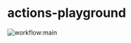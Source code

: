 # actions-playground

![workflow:main](https://github.com/nemotoy/actions-playground/workflows/main/badge.svg)
